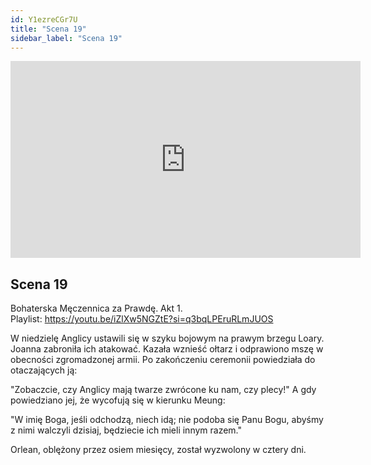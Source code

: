 ```yaml
---
id: Y1ezreCGr7U
title: "Scena 19"
sidebar_label: "Scena 19"
---
```


<div class="video-float-container">
  <iframe
    width="560"
    height="315"
    src="https://www.youtube.com/embed/Y1ezreCGr7U"
    title="YouTube video player"
    frameborder="0"
    allow="accelerometer; autoplay; clipboard-write; encrypted-media; gyroscope; picture-in-picture; web-share"
    referrerpolicy="strict-origin-when-cross-origin"
    allowfullscreen
  ></iframe>
</div>

## Scena 19

Bohaterska Męczennica za Prawdę. Akt 1.  
Playlist: https://youtu.be/iZlXw5NGZtE?si=q3bqLPEruRLmJUOS

W niedzielę Anglicy ustawili się w szyku bojowym na prawym brzegu Loary. Joanna zabroniła ich atakować. Kazała wznieść ołtarz i odprawiono mszę w obecności zgromadzonej armii. Po zakończeniu ceremonii powiedziała do otaczających ją:

"Zobaczcie, czy Anglicy mają twarze zwrócone ku nam, czy plecy!" A gdy powiedziano jej, że wycofują się w kierunku Meung:

"W imię Boga, jeśli odchodzą, niech idą; nie podoba się Panu Bogu, abyśmy z nimi walczyli dzisiaj, będziecie ich mieli innym razem."

Orlean, oblężony przez osiem miesięcy, został wyzwolony w cztery dni.
